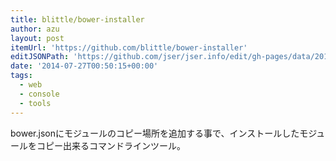 ```yaml
---
title: blittle/bower-installer
author: azu
layout: post
itemUrl: 'https://github.com/blittle/bower-installer'
editJSONPath: 'https://github.com/jser/jser.info/edit/gh-pages/data/2014/07/index.json'
date: '2014-07-27T00:50:15+00:00'
tags:
  - web
  - console
  - tools
---
```

bower.jsonにモジュールのコピー場所を追加する事で、インストールしたモジュールをコピー出来るコマンドラインツール。
